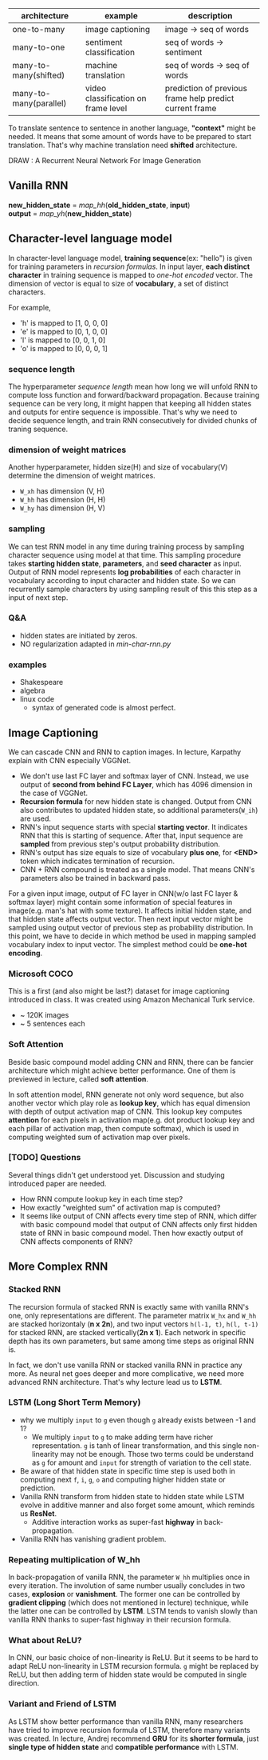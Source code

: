 |architecture          |example                            |description|
|----------------------|-----------------------------------|-----------|
|one-to-many           |image captioning                   |image -> seq of words|
|many-to-one           |sentiment classification           |seq of words -> sentiment|
|many-to-many(shifted) |machine translation                |seq of words -> seq of words|
|many-to-many(parallel)|video classification on frame level|prediction of previous frame help predict current frame|

To translate sentence to sentence in another language, **"context"** might be needed. It means that some amount of words have to be prepared to start translation. That's why machine translation need **shifted** architecture.

DRAW : A Recurrent Neural Network For Image Generation

## Vanilla RNN
**new\_hidden\_state** = *map\_hh*(**old\_hidden\_state**, **input**)  
**output** = *map\_yh*(**new\_hidden\_state**)

## Character-level language model
In character-level language model, **training sequence**(ex: "hello") is given for training parameters in *recursion formulas*. In input layer, **each distinct character** in training sequence is mapped to *one-hot encoded* vector. The dimension of vector is equal to size of **vocabulary**, a set of distinct characters.

For example,

* 'h' is mapped to [1, 0, 0, 0]
* 'e' is mapped to [0, 1, 0, 0]
* 'l' is mapped to [0, 0, 1, 0]
* 'o' is mapped to [0, 0, 0, 1] 

### sequence length
The hyperparameter *sequence length* mean how long we will unfold RNN to compute loss function and forward/backward propagation. Because training sequence can be very long, it might happen that keeping all hidden states and outputs for entire sequence is impossible. That's why we need to decide sequence length, and train RNN consecutively for divided chunks of traning sequence.

### dimension of weight matrices
Another hyperparameter, hidden size(H) and size of vocabulary(V) determine the dimension of weight matrices.

* `W_xh` has dimension (V, H)
* `W_hh` has dimension (H, H)
* `W_hy` has dimension (H, V)

### sampling
We can test RNN model in any time during training process by sampling character sequence using model at that time. This sampling procedure takes **starting hidden state**, **parameters**, and **seed character** as input. Output of RNN model represents **log probabilities** of each character in vocabulary according to input character and hidden state. So we can recurrently sample characters by using sampling result of this this step as a input of next step. 

### Q&A
* hidden states are initiated by zeros.
* NO regularization adapted in *min-char-rnn.py*

### examples
* Shakespeare
* algebra
* linux code
    * syntax of generated code is almost perfect.

## Image Captioning
We can cascade CNN and RNN to caption images. In lecture, Karpathy explain with CNN especially VGGNet.

* We don't use last FC layer and softmax layer of CNN. Instead, we use output of **second from behind FC Layer**, which has 4096 dimension in the case of VGGNet.
* **Recursion formula** for new hidden state is changed. Output from CNN also contributes to updated hidden state, so additional parameters(`W_ih`) are used.
* RNN's input sequence starts with special **starting vector**. It indicates RNN that this is starting of sequence. After that, input sequence are **sampled** from previous step's output probability distribution.
* RNN's output has size equals to size of vocabulary **plus one**, for **\<END\>** token which indicates termination of recursion. 
* CNN + RNN compound is treated as a single model. That means CNN's parameters also be trained in backward pass.

For a given input image, output of FC layer in CNN(w/o last FC layer & softmax layer) might contain some information of special features in image(e.g. man's hat with some texture). It affects initial hidden state, and that hidden state affects output vector. Then next input vector might be sampled using output vector of previous step as probability distribution. In this point, we have to decide in which method be used in mapping sampled vocabulary index to input vector. The simplest method could be **one-hot encoding**.

### Microsoft COCO
This is a first (and also might be last?) dataset for image captioning introduced in class. It was created using Amazon Mechanical Turk service. 

* ~ 120K images
* ~ 5 sentences each

### Soft Attention
Beside basic compound model adding CNN and RNN, there can be fancier architecture which might achieve better performance. One of them is previewed in lecture, called **soft attention**.

In soft attention model, RNN generate not only word sequence, but also another vector which play role as **lookup key**, which has equal dimension with depth of output activation map of CNN. This lookup key computes **attention** for each pixels in activation map(e.g. dot product lookup key and each pillar of activation map, then compute softmax), which is used in computing weighted sum of activation map over pixels.

### [TODO] Questions
Several things didn't get understood yet. Discussion and studying introduced paper are needed.

* How RNN compute lookup key in each time step?
* How exactly "weighted sum" of activation map is computed?
* It seems like output of CNN affects every time step of RNN, which differ with basic compound model that output of CNN affects only first hidden state of RNN in basic compound model. Then how exactly output of CNN affects components of RNN?

## More Complex RNN
### Stacked RNN
The recursion formula of stacked RNN is exactly same with vanilla RNN's one, only representations are different. The parameter matrix `W_hx` and `W_hh` are stacked horizontaly (**n x 2n**), and two input vectors `h(l-1, t)`, `h(l, t-1)` for stacked RNN, are stacked vertically(**2n x 1**). Each network in specific depth has its own parameters, but same among time steps as original RNN is.

In fact, we don't use vanilla RNN or stacked vanilla RNN in practice any more. As neural net goes deeper and more complicative, we need more advanced RNN architecture. That's why lecture lead us to **LSTM**. 

### LSTM (Long Short Term Memory)

* why we multiply `input` to `g` even though `g` already exists between -1 and 1?
    * We multiply `input` to `g` to make adding term have richer representation. `g` is tanh of linear transformation, and this single non-linearity may not be enough. Those two terms could be understand as `g` for amount and `input` for strength of variation to the cell state.
* Be aware of that hidden state in specific time step is used both in computing next `f`, `i`, `g`, `o` and computing higher hidden state or prediction.
* Vanilla RNN transform from hidden state to hidden state while LSTM evolve in additive manner and also forget some amount, which reminds us **ResNet**.
    * Additive interaction works as super-fast **highway** in back-propagation.
* Vanilla RNN has vanishing gradient problem.

### Repeating multiplication of W_hh

In back-propagation of vanilla RNN, the parameter `W_hh` multiplies once in every iteration. The involution of same number usually concludes in two cases, **explosion** or **vanishment**. The former one can be controlled by **gradient clipping** (which does not mentioned in lecture) technique, while the latter one can be controlled by **LSTM**. LSTM tends to vanish slowly than vanilla RNN thanks to super-fast highway in their recursion formula.  

### What about ReLU?

In CNN, our basic choice of non-linearity is ReLU. But it seems to be hard to adapt ReLU non-linearity in LSTM recursion formula. `g` might be replaced by ReLU, but then adding term of hidden state would be computed in single direction.

### Variant and Friend of LSTM

As LSTM show better performance than vanilla RNN, many researchers have tried to improve recursion formula of LSTM, therefore many variants was created. In lecture, Andrej recommend **GRU** for its **shorter formula**, just **single type of hidden state** and **compatible performance** with LSTM.